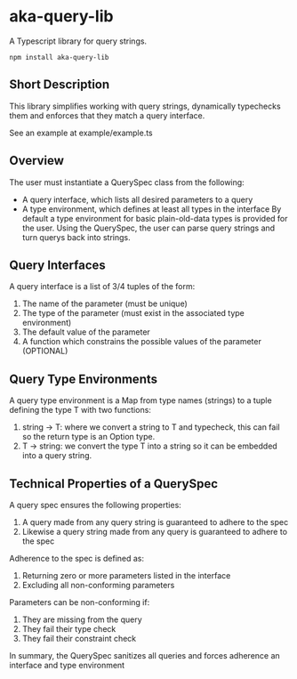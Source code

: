 # aka-query-lib
A Typescript library for query strings.

`npm install aka-query-lib`

## Short Description
This library simplifies working with query strings, dynamically typechecks them and
enforces that they match a query interface.

See an example at example/example.ts

## Overview
The user must instantiate a QuerySpec class from the following:
- A query interface, which lists all desired parameters to a query
- A type environment, which defines at least all types in the interface
By default a type environment for basic plain-old-data types is provided for the user.
Using the QuerySpec, the user can parse query strings and turn querys back into strings.

## Query Interfaces
A query interface is a list of 3/4 tuples of the form:
1. The name of the parameter (must be unique)
2. The type of the parameter (must exist in the associated type environment)
3. The default value of the parameter
4. A function which constrains the possible values of the parameter (OPTIONAL)

## Query Type Environments
A query type environment is a Map from type names (strings) to a tuple defining the type T with two functions:
1. string -> T: where we convert a string to T and typecheck, this can fail so the return type is an Option type.
2. T -> string: we convert the type T into a string so it can be embedded into a query string.

## Technical Properties of a QuerySpec
A query spec ensures the following properties:
1. A query made from any query string is guaranteed to adhere to the spec
2. Likewise a query string made from any query is guaranteed to adhere to the spec

Adherence to the spec is defined as:
1. Returning zero or more parameters listed in the interface
2. Excluding all non-conforming parameters

Parameters can be non-conforming if:
1. They are missing from the query
2. They fail their type check
3. They fail their constraint check

In summary, the QuerySpec sanitizes all queries and forces adherence an interface and type environment